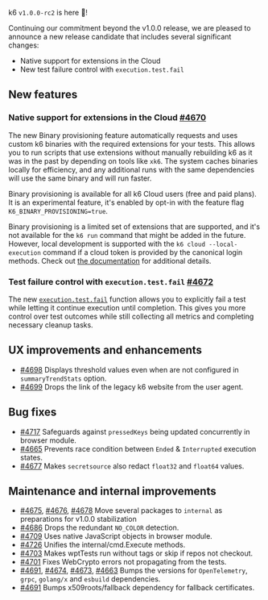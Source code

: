 k6 `v1.0.0-rc2` is here 🎉!

Continuing our commitment beyond the v1.0.0 release, we are pleased to announce a new release candidate that includes several significant changes:

- Native support for extensions in the Cloud
- New test failure control with `execution.test.fail`

## New features

### Native support for extensions in the Cloud [#4670](https://github.com/grafana/k6/pull/4671)

The new Binary provisioning feature automatically requests and uses custom k6 binaries with the required extensions for your tests. This allows you to run scripts that use extensions without manually rebuilding k6 as it was in the past by depending on tools like `xk6`. The system caches binaries locally for efficiency, and any additional runs with the same dependencies will use the same binary and will run faster.

Binary provisioning is available for all k6 Cloud users (free and paid plans). It is an experimental feature, it's enabled by opt-in with the feature flag `K6_BINARY_PROVISIONING=true`.

Binary provisioning is a limited set of extensions that are supported, and it's not available for the `k6 run` command that might be added in the future. However, local development is supported with the `k6 cloud --local-execution` command if a cloud token is provided by the canonical login methods.
Check out [the documentation](https://grafana.com/docs/grafana-cloud/testing/k6/author-run/use-k6-extensions) for additional details.
### Test failure control with `execution.test.fail` [#4672](https://github.com/grafana/k6/pull/4672)

The new [`execution.test.fail`](https://grafana.com/docs/k6/latest/javascript-api/k6-execution/#test-fail) function allows you to explicitly fail a test while letting it continue execution until completion. This gives you more control over test outcomes while still collecting all metrics and completing necessary cleanup tasks.

## UX improvements and enhancements

- [#4698](https://github.com/grafana/k6/pull/4698) Displays threshold values even when are not configured in `summaryTrendStats` option.
- [#4699](https://github.com/grafana/k6/pull/4699) Drops the link of the legacy k6 website from the user agent.

## Bug fixes

- [#4717](https://github.com/grafana/k6/pull/4717) Safeguards against `pressedKeys` being updated concurrently in browser module.
- [#4665](https://github.com/grafana/k6/pull/4665) Prevents race condition between `Ended` & `Interrupted` execution states.
- [#4677](https://github.com/grafana/k6/pull/4677) Makes `secretsource` also redact `float32` and `float64` values.

## Maintenance and internal improvements

- [#4675](https://github.com/grafana/k6/pull/4675), [#4676](https://github.com/grafana/k6/pull/4676), [#4678](https://github.com/grafana/k6/pull/4678) Move several packages to `internal` as preparations for v1.0.0 stabilization
- [#4686](https://github.com/grafana/k6/pull/4686) Drops the redundant `NO_COLOR` detection.
- [#4709](https://github.com/grafana/k6/pull/4709) Uses native JavaScript objects in browser module.
- [#4726](https://github.com/grafana/k6/pull/4726) Unifies the internal/cmd.Execute methods.
- [#4703](https://github.com/grafana/k6/pull/4703) Makes wptTests run without tags or skip if repos not checkout.
- [#4701](https://github.com/grafana/k6/pull/4701) Fixes WebCrypto errors not propagating from the tests.
- [#4691](https://github.com/grafana/k6/pull/4691), [#4674](https://github.com/grafana/k6/pull/4674), [#4673](https://github.com/grafana/k6/pull/4673), [#4663](https://github.com/grafana/k6/pull/4663) Bumps the versions for `OpenTelemetry`, `grpc`, `golang/x` and `esbuild` dependencies.
- [#4691](https://github.com/grafana/k6/pull/4691) Bumps x509roots/fallback dependency for fallback certificates.
